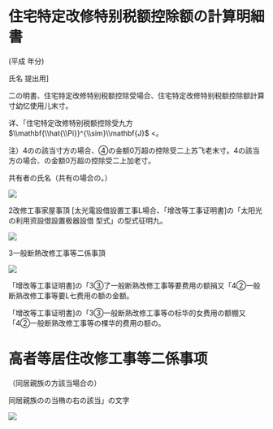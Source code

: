 # 住宅特定改修特别税额控除额の計算明細書

(平成 年分)

氏名 提出用\]

二の明書、住宅特定改修特别税额控除受場合、住宅特定改修特别税额控除额計算寸幼忆使用儿末寸。

详、「住宅特定改修特别税额控除受九方 $\\mathbf{\\hat{\\Pi}}^{\\sim}\\mathbf{J}$ <。

注）4のの該当寸方の場合、④の金额0万超の控除受二上苏飞老末寸。4の該当方の場合、の金额0万超の控除受二上加老寸。

共有者の氏名（共有の場合の。）

![](https://www.nta.go.jp/tmp/5ca645a5-3115-4f87-b1c3-c90c8c348182/images/4d7a6a9712fe1f4217e1590c75f0abc4beb3ef166a7473e5fb3dda1c8ba0f333.jpg)

2改修工事家屋事頂 \[太光電設借設置工事L場合、「增改等工事证明書\]の「太阳光の利用资設借設置极器設借 型式」の型式征明九。

![](https://www.nta.go.jp/tmp/5ca645a5-3115-4f87-b1c3-c90c8c348182/images/7b1669e365baccee8858f636a48b6323c055bc8e8aa32fd7eab5960e3529137a.jpg)

3一般断熱改修工事等二係事頂

![](https://www.nta.go.jp/tmp/5ca645a5-3115-4f87-b1c3-c90c8c348182/images/16ecf1f88b31ce0d7682e1fc4c6066fa59d5516a747ab2392514437ce7096855.jpg)

「增改等工事证明書\]の「3③了一般断熟改修工事等要费用の额捐又「4②一般断熟改修工事等要L七费用の额の金额。

「增改等工事证明書\]の「3③一般断熟改修工事等の标华的女费用の额棚又「4②一般断熟改修工事等の棵华的费用の额の。

# 高者等居住改修工事等二係事项

（同居親族の方該当場合の）

同居親族のの当椭の右の該当」の文字

![](https://www.nta.go.jp/tmp/5ca645a5-3115-4f87-b1c3-c90c8c348182/images/43ba4ddce7d6d08b267ba83edc2c24bbc174daea96f162909fe0271e020815c6.jpg)